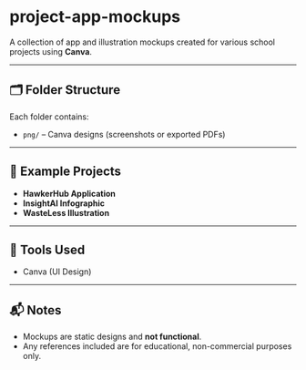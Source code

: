 # project-app-mockups

A collection of app and illustration mockups created for various school projects using **Canva**.

---

## 🗂 Folder Structure

Each folder contains:
- `png/` – Canva designs (screenshots or exported PDFs)

---

## 📌 Example Projects

- **HawkerHub Application** 
- **InsightAI Infographic** 
- **WasteLess Illustration**

---

## 🔧 Tools Used

- Canva (UI Design)

---

## 📬 Notes
- Mockups are static designs and **not functional**.
- Any references included are for educational, non-commercial purposes only.
